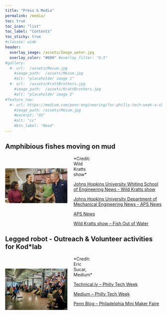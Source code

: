 ```yaml
---
title: "Press & Media"
permalink: /media/
toc: true
toc_icon: "list"
toc_label: "Contents"
toc_sticky: true
#classes: wide
header:
  overlay_image: /assets/Image_water.jpg
  overlay_color: "#000" #overlay_filter: "0.5"
#gallery:
  #- url:  /assets/Meium.jpg
    #image_path:  /assets/Meium.jpg
    #alt: "placeholder image 1"
  #- url:  /assets/KrattBrothers.jpg
    #image_path:  /assets/KrattBrothers.jpg
    #alt: "placeholder image 2"
#feature_row:
  #- url: https://medium.com/penn-engineering/for-philly-tech-week-a-showcase-for-cutting-edge-robots-ff8d36988a35
    #image_path: /assets/Meium.jpg
    #excerpt: "XX"
    #alt: "cc"
    #btn_label: "Read"
---
```

## Amphibious fishes moving on mud
<img src="/assets/KrattBrothers.jpg" alt="Alt text" style="float: left; width: 200px; margin: 40px 20px 10px 0;">
<p style="margin-right: 220px;">
  *Credit: Wild Kratts show*
</p>
<p style="margin-left: 220px;">
<a href="https://engineering.jhu.edu/news/pbss-wild-kratts-visit-chen-lis-terradynamics-lab/" target="_blank">Johns Hopkins University Whiting School of Engineering News - Wild Kratts show</a>  
</p>

<p style="margin-left: 220px;"> 
<a href="https://me.jhu.edu/news/phd-student-shares-work-on-robotics-inspired-by-mudskippers-at-american-physical-society-march-meeting/" target="_blank">Johns Hopkins University Department of Mechanical Engineering News - APS News</a> 
</p>

<p style="margin-left: 220px;"> 
<a href="https://www.aps.org/apsnews/2024/04/mudskippers-jellyfish-inspire-robot-designs">APS News</a>
</p>

<p style="margin-left: 220px;"> 
<a href="https://pbskids.org/videos/watch/fish-out-of-water/1485713">Wild Kratts show – Fish Out of Water</a>
</p>


## Legged robot - Outreach & Volunteer activities for Kod*lab
<img src="/assets/Meium.jpg" alt="Alt text" style="float: left; width: 200px; margin: 40px 20px 10px 0;">
<p style="margin-right: 220px;">
  *Credit: Eric Sucar, Medium*
</p>
<p style="margin-left: 220px;"> 
<a href="https://technical.ly/startups/pennovation-robotics-hub-bots-showcase-philly-tech-week/">Technical.ly – Philly Tech Week</a>
</p>

<p style="margin-left: 220px;"> 
<a href="https://medium.com/penn-engineering/for-philly-tech-week-a-showcase-for-cutting-edge-robots-ff8d36988a35">Medium – Philly Tech Week</a>
</p>

<p style="margin-left: 220px;"> 
<a href="https://blog.seas.upenn.edu/penn-engineering-featured-at-philly-s-first-mini-maker-faire-88f4e6f64324/">Penn Blog – Philadelphia Mini Maker Faire</a>
</p>
